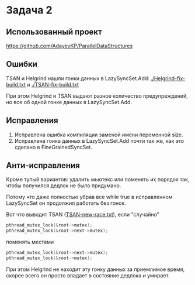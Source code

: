 
# Задача 2
## Использованный проект
https://github.com/AdayevKP/ParallelDataStructures

## Ошибки

TSAN и Helgrind нашли гонки данных в LazySyncSet.Add: [./Helgrind-fix-build.txt](./Helgrind-fix-build.txt) и [./TSAN-fix-build.txt](./TSAN-fix-build.txt)

При этом Helgrind и TSAN выдают разное количество предупреждений, но все об одной гонке данных в LazySyncSet.Add.

## Исправления
1. Исправлена ошибка компиляции заменой имени переменной size.
2. Исправлена гонка данных в LazySyncSet.Add почти так же, как это сделано в FineGrainedSyncSet.

## Анти-исправления

Кроме тупый вариантов: удалить мьютекс или поменять их порядок так, чтобы получился дедлок не было придумано.

Потому что даже полностью убрав все while true в исправленном LazySyncSet он продолжил работать без гонок.

Вот что выводит TSAN ([TSAN-new-race.txt](./TSAN-fixed-with-race.txt)), если "случайно"
```c++
pthread_mutex_lock(&root->mutex);
pthread_mutex_lock(&root->next->mutex);
```
поменять местами
```c++
pthread_mutex_lock(&root->next->mutex);
pthread_mutex_lock(&root->mutex);
```

При этом Helgrind не находит эту гонку данных за приемлимое время, скорее всего он просто впадает в состояние дедлока и умирает.
